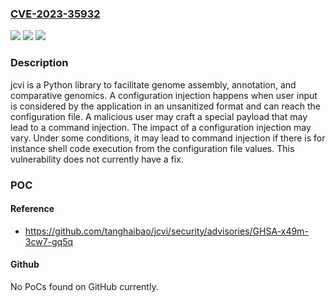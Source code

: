 ### [CVE-2023-35932](https://cve.mitre.org/cgi-bin/cvename.cgi?name=CVE-2023-35932)
![](https://img.shields.io/static/v1?label=Product&message=jcvi&color=blue)
![](https://img.shields.io/static/v1?label=Version&message=%3D%20%3C%3D%201.3.5%20&color=brighgreen)
![](https://img.shields.io/static/v1?label=Vulnerability&message=CWE-77%3A%20Improper%20Neutralization%20of%20Special%20Elements%20used%20in%20a%20Command%20('Command%20Injection')&color=brighgreen)

### Description

jcvi is a Python library to facilitate genome assembly, annotation, and comparative genomics. A configuration injection happens when user input is considered by the application in an unsanitized format and can reach the configuration file. A malicious user may craft a special payload that may lead to a command injection. The impact of a configuration injection may vary. Under some conditions, it may lead to command injection if there is for instance shell code execution from the configuration file values. This vulnerability does not currently have a fix.

### POC

#### Reference
- https://github.com/tanghaibao/jcvi/security/advisories/GHSA-x49m-3cw7-gq5q

#### Github
No PoCs found on GitHub currently.

